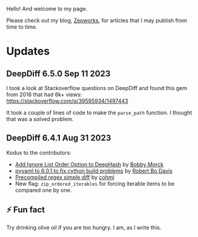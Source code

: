 Hello! And welcome to my page.

Please check out my blog, [Zepworks](https://zepworks.com), for articles that I may publish from time to time.

# Updates

## DeepDiff 6.5.0 Sep 11 2023

I took a look at Stackoverflow questions on DeepDiff and found this gem from 2016 that had 6k+ views:
<https://stackoverflow.com/q/39595934/1497443>

It took a couple of lines of code to make the `parse_path` function. I thought that was a solved problem.

## DeepDiff 6.4.1 Aug 31 2023

Kodus to the contributors:

- [Add Ignore List Order Option to DeepHash](https://github.com/seperman/deepdiff/pull/403) by 
[Bobby Morck](https://github.com/bmorck)
- [pyyaml to 6.0.1 to fix cython build problems](https://github.com/seperman/deepdiff/pull/406) by [Robert Bo Davis](https://github.com/robert-bo-davis)
- [Precompiled regex simple diff](https://github.com/seperman/deepdiff/pull/413) by [cohml](https://github.com/cohml)
- New flag: `zip_ordered_iterables` for forcing iterable items to be compared one by one. 

## ⚡ Fun fact

Try drinking olive oil if you are too hungry. I am, as I write this.

<!--
**seperman/seperman** is a ✨ _special_ ✨ repository because its `README.md` (this file) appears on your GitHub profile.

Here are some ideas to get you started:

- 🔭 I’m currently working on ...
- 🌱 I’m currently learning ...
- 👯 I’m looking to collaborate on ...
- 🤔 I’m looking for help with ...
- 💬 Ask me about ...
- 📫 How to reach me: ...
- 😄 Pronouns: ...
- ⚡ Fun fact: ...
-->
